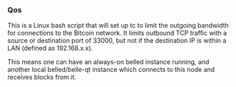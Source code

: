 ### Qos ###

This is a Linux bash script that will set up tc to limit the outgoing bandwidth for connections to the Bitcoin network. It limits outbound TCP traffic with a source or destination port of 33000, but not if the destination IP is within a LAN (defined as 192.168.x.x).

This means one can have an always-on belled instance running, and another local belled/belle-qt instance which connects to this node and receives blocks from it.

